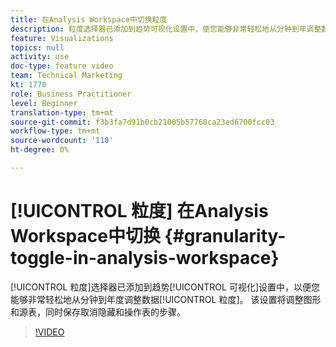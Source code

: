 ```yaml
---
title: 在Analysis Workspace中切换粒度
description: 粒度选择器已添加到趋势可视化设置中，使您能够非常轻松地从分钟到年调整数据粒度。 该设置将调整图形和源表，同时保存取消隐藏和操作表的步骤。
feature: Visualizations
topics: null
activity: use
doc-type: feature video
team: Technical Marketing
kt: 1770
role: Business Practitioner
level: Beginner
translation-type: tm+mt
source-git-commit: f3b3fa7d91b0cb21005b57768ca23ed6700fcc03
workflow-type: tm+mt
source-wordcount: '110'
ht-degree: 0%

---
```



# [!UICONTROL 粒度] 在Analysis Workspace中切换  {#granularity-toggle-in-analysis-workspace}

[!UICONTROL 粒度]选择器已添加到趋势[!UICONTROL 可视化]设置中，以便您能够非常轻松地从分钟到年度调整数据[!UICONTROL 粒度]。 该设置将调整图形和源表，同时保存取消隐藏和操作表的步骤。

>[!VIDEO](https://video.tv.adobe.com/v/23548/?quality=12)

